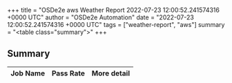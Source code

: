 +++
title = "OSDe2e aws Weather Report 2022-07-23 12:00:52.241574316 +0000 UTC"
author = "OSDe2e Automation"
date = "2022-07-23 12:00:52.241574316 +0000 UTC"
tags = ["weather-report", "aws"]
summary = "<table class=\"summary\"></table>"
+++
## Summary

| Job Name | Pass Rate | More detail |
|----------|-----------|-------------|




